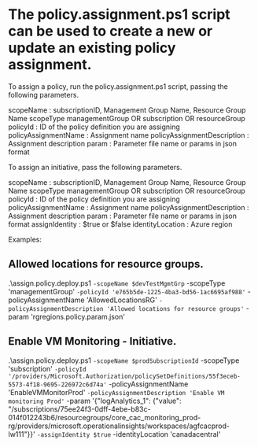 # The policy.assignment.ps1 script can be used to create a new or update an existing policy assignment.


To assign a policy, run the policy.assignment.ps1 script, passing the following parameters.

scopeName : subscriptionID, Management Group Name, Resource Group Name
scopeType managementGroup OR subscription OR resourceGroup
policyId : ID of the policy definition you are assigning
policyAssignmentName : Assignment name
policyAssignmentDescription : Assignment description
param : Parameter file name or params in json format

To assign an initiative, pass the following parameters.

scopeName : subscriptionID, Management Group Name, Resource Group Name
scopeType managementGroup OR subscription OR resourceGroup
policyId : ID of the policy definition you are assigning
policyAssignmentName : Assignment name
policyAssignmentDescription : Assignment description
param : Parameter file name or params in json format
assignIdentity : $true or $false
identityLocation : Azure region 


Examples:

## Allowed locations for resource groups.
.\assign.policy.deploy.ps1 `
    -scopeName $devTestMgmtGrp `
    -scopeType 'managementGroup' `
    -policyId 'e765b5de-1225-4ba3-bd56-1ac6695af988' `
    -policyAssignmentName 'AllowedLocationsRG' `
    -policyAssignmentDescription 'Allowed locations for resource groups' `
    -param 'rgregions.policy.param.json' 

## Enable VM Monitoring - Initiative.
.\assign.policy.deploy.ps1 `
    -scopeName $prodSubscriptionId `
    -scopeType 'subscription' `
    -policyId '/providers/Microsoft.Authorization/policySetDefinitions/55f3eceb-5573-4f18-9695-226972c6d74a' `
    -policyAssignmentName 'EnableVMMonitorProd' `
    -policyAssignmentDescription 'Enable VM monitoring Prod' `
    -param '{"logAnalytics_1": {"value": "/subscriptions/75ee24f3-0dff-4ebe-b83c-014f012243b6/resourcegroups/core_cac_monitoring_prod-rg/providers/microsoft.operationalinsights/workspaces/agfcacprod-lw111"}}' `
    -assignIdentity $true `
    -identityLocation 'canadacentral' 
    